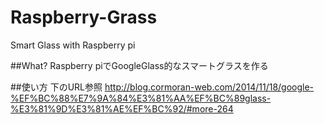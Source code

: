 Raspberry-Grass
===============

Smart Glass with Raspberry pi

##What?
Raspberry piでGoogleGlass的なスマートグラスを作る

##使い方
下のURL参照
http://blog.cormoran-web.com/2014/11/18/google-%EF%BC%88%E7%9A%84%E3%81%AA%EF%BC%89glass-%E3%81%9D%E3%81%AE%EF%BC%92/#more-264
